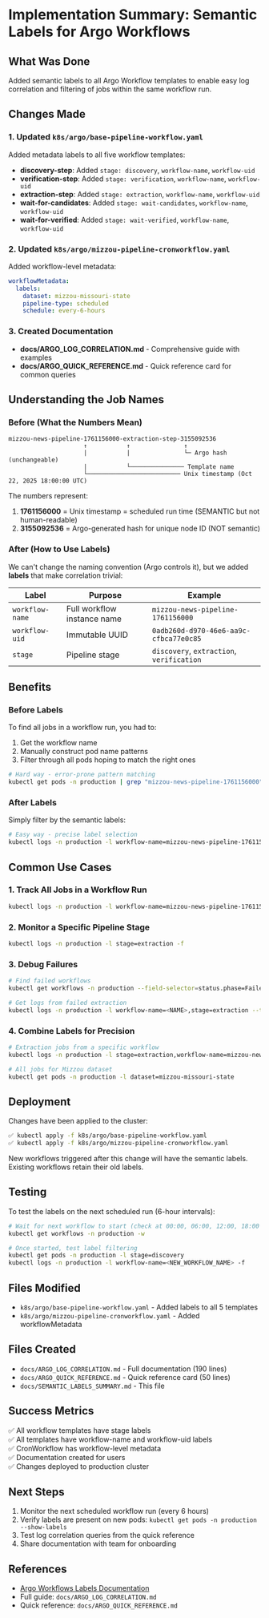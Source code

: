 # Implementation Summary: Semantic Labels for Argo Workflows

## What Was Done

Added semantic labels to all Argo Workflow templates to enable easy log correlation and filtering of jobs within the same workflow run.

## Changes Made

### 1. Updated `k8s/argo/base-pipeline-workflow.yaml`

Added metadata labels to all five workflow templates:

- **discovery-step**: Added `stage: discovery`, `workflow-name`, `workflow-uid`
- **verification-step**: Added `stage: verification`, `workflow-name`, `workflow-uid`
- **extraction-step**: Added `stage: extraction`, `workflow-name`, `workflow-uid`
- **wait-for-candidates**: Added `stage: wait-candidates`, `workflow-name`, `workflow-uid`
- **wait-for-verified**: Added `stage: wait-verified`, `workflow-name`, `workflow-uid`

### 2. Updated `k8s/argo/mizzou-pipeline-cronworkflow.yaml`

Added workflow-level metadata:

```yaml
workflowMetadata:
  labels:
    dataset: mizzou-missouri-state
    pipeline-type: scheduled
    schedule: every-6-hours
```

### 3. Created Documentation

- **docs/ARGO_LOG_CORRELATION.md** - Comprehensive guide with examples
- **docs/ARGO_QUICK_REFERENCE.md** - Quick reference card for common queries

## Understanding the Job Names

### Before (What the Numbers Mean)

```text
mizzou-news-pipeline-1761156000-extraction-step-3155092536
                     ↑           ↑               ↑
                     |           |               └─ Argo hash (unchangeable)
                     |           └─────────────── Template name
                     └────────────────────────── Unix timestamp (Oct 22, 2025 18:00:00 UTC)
```

The numbers represent:

1. **1761156000** = Unix timestamp = scheduled run time (SEMANTIC but not human-readable)
1. **3155092536** = Argo-generated hash for unique node ID (NOT semantic)

### After (How to Use Labels)

We can't change the naming convention (Argo controls it), but we added **labels** that make correlation trivial:

| Label | Purpose | Example |
|-------|---------|---------|
| `workflow-name` | Full workflow instance name | `mizzou-news-pipeline-1761156000` |
| `workflow-uid` | Immutable UUID | `0adb260d-d970-46e6-aa9c-cfbca77e0c85` |
| `stage` | Pipeline stage | `discovery`, `extraction`, `verification` |

## Benefits

### Before Labels

To find all jobs in a workflow run, you had to:

1. Get the workflow name
1. Manually construct pod name patterns
1. Filter through all pods hoping to match the right ones

```bash
# Hard way - error-prone pattern matching
kubectl get pods -n production | grep "mizzou-news-pipeline-1761156000"
```

### After Labels

Simply filter by the semantic labels:

```bash
# Easy way - precise label selection
kubectl logs -n production -l workflow-name=mizzou-news-pipeline-1761156000 --all-containers=true
```

## Common Use Cases

### 1. Track All Jobs in a Workflow Run

```bash
kubectl logs -n production -l workflow-name=mizzou-news-pipeline-1761156000 --all-containers=true
```

### 2. Monitor a Specific Pipeline Stage

```bash
kubectl logs -n production -l stage=extraction -f
```

### 3. Debug Failures

```bash
# Find failed workflows
kubectl get workflows -n production --field-selector=status.phase=Failed | tail -5

# Get logs from failed extraction
kubectl logs -n production -l workflow-name=<NAME>,stage=extraction --tail=200
```

### 4. Combine Labels for Precision

```bash
# Extraction jobs from a specific workflow
kubectl logs -n production -l stage=extraction,workflow-name=mizzou-news-pipeline-1761156000

# All jobs for Mizzou dataset
kubectl get pods -n production -l dataset=mizzou-missouri-state
```

## Deployment

Changes have been applied to the cluster:

```bash
✅ kubectl apply -f k8s/argo/base-pipeline-workflow.yaml
✅ kubectl apply -f k8s/argo/mizzou-pipeline-cronworkflow.yaml
```

New workflows triggered after this change will have the semantic labels. Existing workflows retain their old labels.

## Testing

To test the labels on the next scheduled run (6-hour intervals):

```bash
# Wait for next workflow to start (check at 00:00, 06:00, 12:00, 18:00 UTC)
kubectl get workflows -n production -w

# Once started, test label filtering
kubectl get pods -n production -l stage=discovery
kubectl logs -n production -l workflow-name=<NEW_WORKFLOW_NAME> -f
```

## Files Modified

- `k8s/argo/base-pipeline-workflow.yaml` - Added labels to all 5 templates
- `k8s/argo/mizzou-pipeline-cronworkflow.yaml` - Added workflowMetadata

## Files Created

- `docs/ARGO_LOG_CORRELATION.md` - Full documentation (190 lines)
- `docs/ARGO_QUICK_REFERENCE.md` - Quick reference card (50 lines)
- `docs/SEMANTIC_LABELS_SUMMARY.md` - This file

## Success Metrics

✅ All workflow templates have stage labels  
✅ All templates have workflow-name and workflow-uid labels  
✅ CronWorkflow has workflow-level metadata  
✅ Documentation created for users  
✅ Changes deployed to production cluster  

## Next Steps

1. Monitor the next scheduled workflow run (every 6 hours)
1. Verify labels are present on new pods: `kubectl get pods -n production --show-labels`
1. Test log correlation queries from the quick reference
1. Share documentation with team for onboarding

## References

- [Argo Workflows Labels Documentation](https://argoproj.github.io/argo-workflows/variables/)
- Full guide: `docs/ARGO_LOG_CORRELATION.md`
- Quick reference: `docs/ARGO_QUICK_REFERENCE.md`
